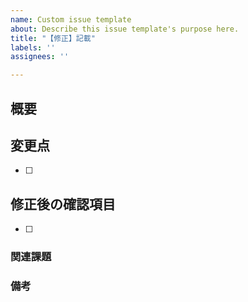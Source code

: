 ```yaml
---
name: Custom issue template
about: Describe this issue template's purpose here.
title: "【修正】記載"
labels: ''
assignees: ''

---
```


## 概要

## 変更点
- [ ]

## 修正後の確認項目
- [ ]

### 関連課題

### 備考
